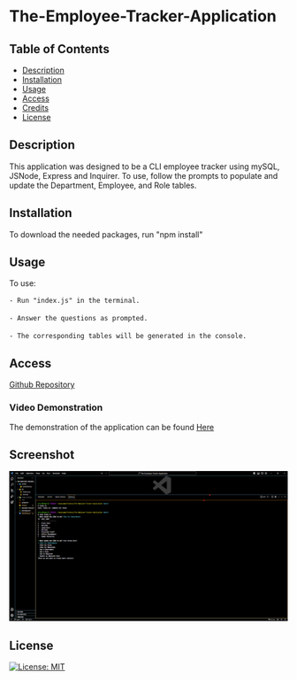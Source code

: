 # The-Employee-Tracker-Application

## Table of Contents 

- [Description](#description)
- [Installation](#installation)
- [Usage](#usage)
- [Access](#access)
- [Credits](#credits)
- [License](#license)

## Description

This application was designed to be a CLI employee tracker using mySQL, JSNode, Express and Inquirer. To use, follow the prompts to populate and update the Department, Employee, and Role tables. 


## Installation

To download the needed packages, run "npm install"

## Usage

To use:

    - Run "index.js" in the terminal.

    - Answer the questions as prompted.

    - The corresponding tables will be generated in the console.

## Access

[Github Repository](https://github.com/difurung/The-Employee-Tracker-Application)


### Video Demonstration
The demonstration of the application can be found [Here](https://watch.screencastify.com/v/kYg5EHS0dihUQ6KiBreQ)

## Screenshot
![Screenshot of application](assets/images/Employee%20Tracker.png)


## License

[![License: MIT](https://img.shields.io/badge/License-MIT-yellow.svg)](https://opensource.org/licenses/MIT)

